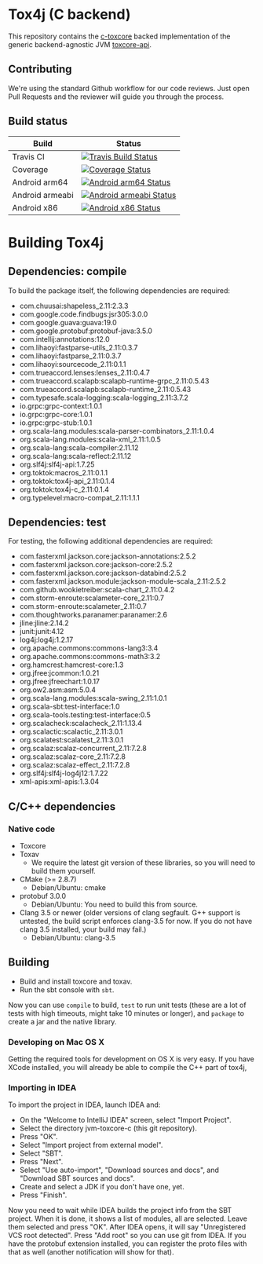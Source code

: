 # Tox4j (C backend)

This repository contains the [c-toxcore](https://github.com/TokTok/c-toxcore)
backed implementation of the generic backend-agnostic JVM
[toxcore-api](https://github.com/TokTok/jvm-toxcore-api).

## Contributing

We're using the standard Github workflow for our code reviews. Just open Pull
Requests and the reviewer will guide you through the process.

## Build status

Build           | Status
--------------- | ------
Travis CI       | [![Travis Build Status](https://api.travis-ci.org/TokTok/jvm-toxcore-c.svg)](https://travis-ci.org/TokTok/jvm-toxcore-c)
Coverage        | [![Coverage Status](https://coveralls.io/repos/TokTok/jvm-toxcore-c/badge.svg?branch=master)](https://coveralls.io/r/TokTok/jvm-toxcore-c?branch=master)
Android arm64   | [![Android arm64 Status](https://build.tox.chat/buildStatus/icon?job=tox4j_build_android_arm64_release)](https://build.tox.chat/job/tox4j_build_android_arm64_release/)
Android armeabi | [![Android armeabi Status](https://build.tox.chat/buildStatus/icon?job=tox4j_build_android_armel_release)](https://build.tox.chat/job/tox4j_build_android_armel_release/)
Android x86     | [![Android x86 Status](https://build.tox.chat/buildStatus/icon?job=tox4j_build_android_x86_release)](https://build.tox.chat/job/tox4j_build_android_x86_release/)

# Building Tox4j

## Dependencies: compile

To build the package itself, the following dependencies are required:

-   com.chuusai:shapeless_2.11:2.3.3
-   com.google.code.findbugs:jsr305:3.0.0
-   com.google.guava:guava:19.0
-   com.google.protobuf:protobuf-java:3.5.0
-   com.intellij:annotations:12.0
-   com.lihaoyi:fastparse-utils_2.11:0.3.7
-   com.lihaoyi:fastparse_2.11:0.3.7
-   com.lihaoyi:sourcecode_2.11:0.1.1
-   com.trueaccord.lenses:lenses_2.11:0.4.7
-   com.trueaccord.scalapb:scalapb-runtime-grpc_2.11:0.5.43
-   com.trueaccord.scalapb:scalapb-runtime_2.11:0.5.43
-   com.typesafe.scala-logging:scala-logging_2.11:3.7.2
-   io.grpc:grpc-context:1.0.1
-   io.grpc:grpc-core:1.0.1
-   io.grpc:grpc-stub:1.0.1
-   org.scala-lang.modules:scala-parser-combinators_2.11:1.0.4
-   org.scala-lang.modules:scala-xml_2.11:1.0.5
-   org.scala-lang:scala-compiler:2.11.12
-   org.scala-lang:scala-reflect:2.11.12
-   org.slf4j:slf4j-api:1.7.25
-   org.toktok:macros_2.11:0.1.1
-   org.toktok:tox4j-api_2.11:0.1.4
-   org.toktok:tox4j-c_2.11:0.1.4
-   org.typelevel:macro-compat_2.11:1.1.1

## Dependencies: test

For testing, the following additional dependencies are required:

-   com.fasterxml.jackson.core:jackson-annotations:2.5.2
-   com.fasterxml.jackson.core:jackson-core:2.5.2
-   com.fasterxml.jackson.core:jackson-databind:2.5.2
-   com.fasterxml.jackson.module:jackson-module-scala_2.11:2.5.2
-   com.github.wookietreiber:scala-chart_2.11:0.4.2
-   com.storm-enroute:scalameter-core_2.11:0.7
-   com.storm-enroute:scalameter_2.11:0.7
-   com.thoughtworks.paranamer:paranamer:2.6
-   jline:jline:2.14.2
-   junit:junit:4.12
-   log4j:log4j:1.2.17
-   org.apache.commons:commons-lang3:3.4
-   org.apache.commons:commons-math3:3.2
-   org.hamcrest:hamcrest-core:1.3
-   org.jfree:jcommon:1.0.21
-   org.jfree:jfreechart:1.0.17
-   org.ow2.asm:asm:5.0.4
-   org.scala-lang.modules:scala-swing_2.11:1.0.1
-   org.scala-sbt:test-interface:1.0
-   org.scala-tools.testing:test-interface:0.5
-   org.scalacheck:scalacheck_2.11:1.13.4
-   org.scalactic:scalactic_2.11:3.0.1
-   org.scalatest:scalatest_2.11:3.0.1
-   org.scalaz:scalaz-concurrent_2.11:7.2.8
-   org.scalaz:scalaz-core_2.11:7.2.8
-   org.scalaz:scalaz-effect_2.11:7.2.8
-   org.slf4j:slf4j-log4j12:1.7.22
-   xml-apis:xml-apis:1.3.04

## C/C++ dependencies

### Native code

*   Toxcore
*   Toxav
    *   We require the latest git version of these libraries, so you will need
        to build them yourself.
*   CMake (>= 2.8.7)
    *   Debian/Ubuntu: cmake
*   protobuf 3.0.0
    *   Debian/Ubuntu: You need to build this from source.
*   Clang 3.5 or newer (older versions of clang segfault. G++ support is
    untested, the build script enforces clang-3.5 for now. If you do not have
    clang 3.5 installed, your build may fail.)
    *   Debian/Ubuntu: clang-3.5

## Building

-   Build and install toxcore and toxav.
-   Run the sbt console with `sbt`.

Now you can use `compile` to build, `test` to run unit tests (these are a lot of
tests with high timeouts, might take 10 minutes or longer), and `package` to
create a jar and the native library.

### Developing on Mac OS X

Getting the required tools for development on OS X is very easy. If you have
XCode installed, you will already be able to compile the C++ part of tox4j,

### Importing in IDEA

To import the project in IDEA, launch IDEA and:

-   On the "Welcome to IntelliJ IDEA" screen, select "Import Project".
-   Select the directory jvm-toxcore-c (this git repository).
-   Press "OK".
-   Select "Import project from external model".
-   Select "SBT".
-   Press "Next".
-   Select "Use auto-import", "Download sources and docs", and "Download SBT
    sources and docs".
-   Create and select a JDK if you don't have one, yet.
-   Press "Finish".

Now you need to wait while IDEA builds the project info from the SBT project.
When it is done, it shows a list of modules, all are selected. Leave them
selected and press "OK". After IDEA opens, it will say "Unregistered VCS root
detected". Press "Add root" so you can use git from IDEA. If you have the
protobuf extension installed, you can register the proto files with that as well
(another notification will show for that).
